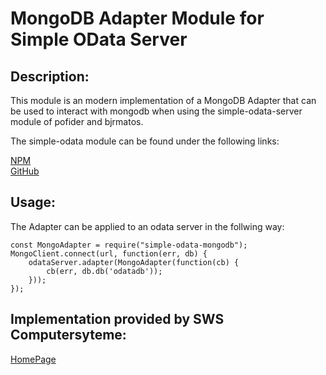# MongoDB Adapter Module for Simple OData Server 

## Description:
This module is an modern implementation of a MongoDB Adapter that can be used to interact with mongodb when using the simple-odata-server module of pofider and bjrmatos.

The simple-odata module can be found under the following links:

[NPM](https://www.npmjs.com/package/simple-odata-server)  
[GitHub](https://github.com/pofider/node-simple-odata-server#readme)

## Usage:
The Adapter can be applied to an odata server in the follwing way:

    const MongoAdapter = require("simple-odata-mongodb");
    MongoClient.connect(url, function(err, db) {
		odataServer.adapter(MongoAdapter(function(cb) { 
			cb(err, db.db('odatadb')); 
		})); 
	});


## Implementation provided by SWS Computersyteme:
[HomePage](https://www.sws.de/)
